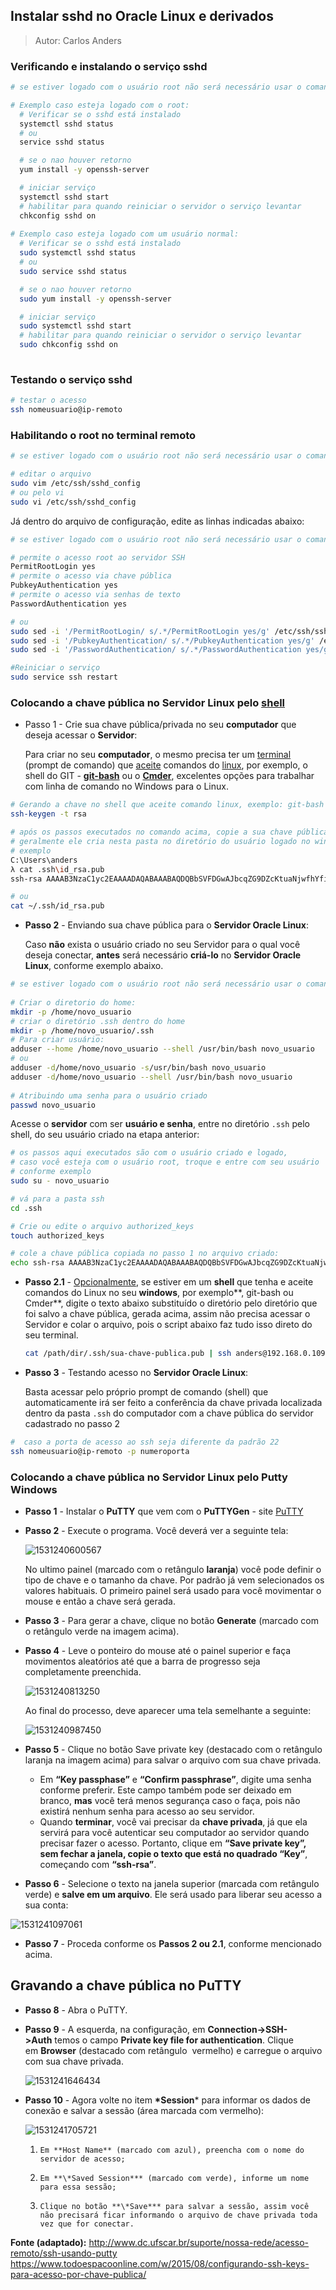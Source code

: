 ##  Instalar sshd no Oracle Linux e derivados 

> Autor: Carlos Anders

###  Verificando e instalando o serviço sshd 

  ```bash
# se estiver logado com o usuário root não será necessário usar o comando sudo

# Exemplo caso esteja logado com o root:
    # Verificar se o sshd está instalado
    systemctl sshd status
    # ou
    service sshd status

    # se o nao houver retorno
    yum install -y openssh-server

    # iniciar serviço
    systemctl sshd start
    # habilitar para quando reiniciar o servidor o serviço levantar
    chkconfig sshd on
    
# Exemplo caso esteja logado com um usuário normal:
    # Verificar se o sshd está instalado
    sudo systemctl sshd status
    # ou
    sudo service sshd status

    # se o nao houver retorno
    sudo yum install -y openssh-server

    # iniciar serviço
    sudo systemctl sshd start
    # habilitar para quando reiniciar o servidor o serviço levantar
    sudo chkconfig sshd on    
    
  ```

###  Testando o serviço sshd 

```bash
# testar o acesso
ssh nomeusuario@ip-remoto
```

###  Habilitando o root no terminal remoto 

```bash
# se estiver logado com o usuário root não será necessário usar o comando sudo

# editar o arquivo
sudo vim /etc/ssh/sshd_config
# ou pelo vi
sudo vi /etc/ssh/sshd_config
```
Já dentro do arquivo de configuração, edite as linhas indicadas abaixo: 

```bash
# se estiver logado com o usuário root não será necessário usar o comando sudo

# permite o acesso root ao servidor SSH
PermitRootLogin yes
# permite o acesso via chave pública
PubkeyAuthentication yes
# permite o acesso via senhas de texto
PasswordAuthentication yes

# ou
sudo sed -i '/PermitRootLogin/ s/.*/PermitRootLogin yes/g' /etc/ssh/sshd_config
sudo sed -i '/PubkeyAuthentication/ s/.*/PubkeyAuthentication yes/g' /etc/ssh/sshd_config
sudo sed -i '/PasswordAuthentication/ s/.*/PasswordAuthentication yes/g' /etc/ssh/sshd_config

#Reiniciar o serviço
sudo service ssh restart
```

### Colocando a chave pública no Servidor Linux pelo <u>shell</u>

- Passo 1 - Crie sua chave pública/privada no seu **computador** que deseja acessar o **Servidor**:

  Para criar no seu **computador**, o mesmo precisa ter um <u>terminal</u> (prompt de comando) que <u>aceite</u> comandos do <u>linux</u>, por exemplo, o shell do GIT - **[git-bash](https://gitforwindows.org/)** ou o **[Cmder](http://cmder.net/)**, excelentes opções para trabalhar com linha de comando no Windows para o Linux.

```bash
# Gerando a chave no shell que aceite comando linux, exemplo: git-bash ou Cmder
ssh-keygen -t rsa

# após os passos executados no comando acima, copie a sua chave pública
# geralmente ele cria nesta pasta no diretório do usuário logado no windows
# exemplo
C:\Users\anders
λ cat .ssh\id_rsa.pub
ssh-rsa AAAAB3NzaC1yc2EAAAADAQABAAABAQDQBbSVFDGwAJbcqZG9DZcKtuaNjwfhYfic8asgjsQV/jZCHjdawoCTc0FQe0F79eMSvl55KduWMykZocACe/VmkNq/0RynA8paPnCqi+4lyNRoWlKSsj38ABTmF2Lp+uuz2ZPLFIpPYcKdHOq68bX4amYF1SSQDxvGO9+T5+0j3l7JPmJSNU1e2p+Uz1mpWipY+JHNPH9vbCWbFp+tep2ya9rqgz/R3G5ybX/qefNB5EyGLBx4JPvtZYfsclkMSYnZj9/r0dAwxVggAZ/BkJjCWnjbmC/0ZKbvLUIHCBwX1TH1WSlqp+nJWd6XUuDbeEH8+nSCkU54uTFQVjTWQzTJ anders@marinha.mil.br

# ou
cat ~/.ssh/id_rsa.pub
```



- **Passo 2** - Enviando sua chave pública para o **Servidor Oracle Linux**:

  Caso **não** exista o usuário criado no seu Servidor para o qual você deseja conectar, **antes** será necessário **criá-lo** no **Servidor Oracle Linux**, conforme exemplo abaixo.


```bash
# se estiver logado com o usuário root não será necessário usar o comando sudo
  
# Criar o diretorio do home:
mkdir -p /home/novo_usuario
# criar o diretório .ssh dentro do home
mkdir -p /home/novo_usuario/.ssh
# Para criar usuário:
adduser --home /home/novo_usuario --shell /usr/bin/bash novo_usuario
# ou
adduser -d/home/novo_usuario -s/usr/bin/bash novo_usuario
adduser -d/home/novo_usuario --shell /usr/bin/bash novo_usuario
 
# Atribuindo uma senha para o usuário criado
passwd novo_usuario
```

  Acesse o **servidor** com ser **usuário e senha**, entre no diretório `.ssh`  pelo shell, do seu usuário criado na etapa anterior:

```bash
# os passos aqui executados são com o usuário criado e logado, 
# caso você esteja com o usuário root, troque e entre com seu usuário
# conforme exemplo
sudo su - novo_usuario

# vá para a pasta ssh
cd .ssh

# Crie ou edite o arquivo authorized_keys
touch authorized_keys

# cole a chave pública copiada no passo 1 no arquivo criado:
echo ssh-rsa AAAAB3NzaC1yc2EAAAADAQABAAABAQDQBbSVFDGwAJbcqZG9DZcKtuaNjwfhYfic8asgjsQV/jZCHjdawoCTc0FQe0F79eMSvl55KduWMykZocACe/VmkNq/0RynA8paPnCqi+4lyNRoWlKSsj38ABTmF2Lp+uuz2ZPLFIpPYcKdHOq68bX4amYF1SSQDxvGO9+T5+0j3l7JPmJSNU1e2p+Uz1mpWipY+JHNPH9vbCWbFp+tep2ya9rqgz/R3G5ybX/qefNB5EyGLBx4JPvtZYfsclkMSYnZj9/r0dAwxVggAZ/BkJjCWnjbmC/0ZKbvLUIHCBwX1TH1WSlqp+nJWd6XUuDbeEH8+nSCkU54uTFQVjTWQzTJ carlosanders@gmail.com >> authorized_keys
```

- **Passo 2.1** - <u>Opcionalmente</u>, se estiver em um **shell** que tenha e aceite comandos do Linux no seu **windows**, por exemplo**, git-bash ou Cmder**, digite o texto abaixo substituído o diretório pelo diretório que foi salvo a chave pública, gerada acima, assim não precisa acessar o Servidor e colar o arquivo, pois o script abaixo faz tudo isso direto do seu terminal.

  ```bash
  cat /path/dir/.ssh/sua-chave-publica.pub | ssh anders@192.168.0.109 "mkdir -p ~/.ssh && touch ~/.ssh/authorized_keys && chmod -R go= ~/.ssh && cat >> ~/.ssh/authorized_keys"
  ```

- **Passo 3** - Testando acesso no **Servidor Oracle Linux**:

  Basta acessar pelo próprio prompt de comando (shell) que automaticamente irá ser feito a conferência da chave privada localizada dentro da pasta `.ssh` do computador com a chave pública do servidor cadastrado no passo 2


```bash
#  caso a porta de acesso ao ssh seja diferente da padrão 22
ssh nomeusuario@ip-remoto -p numeroporta
```

### Colocando a chave pública no Servidor Linux pelo Putty Windows

- **Passo 1** - Instalar o **PuTTY** que vem com o **PuTTYGen** - site [PuTTY](https://www.chiark.greenend.org.uk/~sgtatham/putty/latest.html)

- **Passo 2** - Execute o programa. Você deverá ver a seguinte tela: 

  ![1531240600567](imgs/1531240600567.png)

  No ultimo painel (marcado com o retângulo **laranja**) você pode definir o tipo de chave e o tamanho da chave. Por padrão já vem selecionados os valores habituais.  O primeiro painel será usado para você movimentar o mouse e então a chave será gerada. 

- **Passo 3** - Para gerar a chave, clique no botão **Generate** (marcado com o retângulo verde na imagem acima).

- **Passo 4** -  Leve o ponteiro do mouse até o painel superior e faça movimentos aleatórios até que a barra de progresso seja completamente preenchida.

  ![1531240813250](imgs/1531240813250.png)

  Ao final do processo, deve aparecer uma tela semelhante a seguinte: 

  ![1531240987450](imgs/1531240987450.png)

- **Passo 5** -  Clique no botão Save private key (destacado com o retângulo laranja na imagem acima) para salvar o arquivo com sua chave privada. 

    - Em **“Key passphase”** e **“Confirm passphrase”**, digite uma senha conforme preferir. Este campo também pode ser deixado em branco, **mas** você terá menos segurança caso o faça, pois não existirá nenhum senha para acesso ao seu servidor.
    - Quando **terminar**, você vai precisar da **chave privada**, já que ela servirá para você autenticar seu computador ao servidor quando precisar fazer o acesso. Portanto, clique em **“Save private key”, sem fechar a janela, copie o texto que está no quadrado “Key”**, começando com **“ssh-rsa”**.

- **Passo 6** -  Selecione o texto na janela superior (marcada com retângulo verde) e **salve em um arquivo**. Ele será usado para liberar seu acesso a sua conta:

![1531241097061](imgs/1531241097061.png)

- **Passo 7** -  Proceda conforme os **Passos 2 ou 2.1**, conforme mencionado acima.

## Gravando a chave pública no PuTTY

- **Passo 8** -  Abra o PuTTY.

- **Passo 9** -  A esquerda, na configuração, em **Connection->SSH->Auth** temos o campo **Private key file for authentication**. Clique em **Browser** (destacado com retângulo  vermelho) e carregue o arquivo com sua chave privada.

  ![1531241646434](imgs/1531241646434.png)

- **Passo 10** - Agora volte no item **\*Session*** para informar os dados de conexão e salvar a sessão (área marcada com vermelho): 

  ![1531241705721](imgs/1531241705721.png)

  1.     Em **Host Name** (marcado com azul), preencha com o nome do servidor de acesso;
  2.     Em **\*Saved Session*** (marcado com verde), informe um nome para essa sessão;
  3.     Clique no botão **\*Save*** para salvar a sessão, assim você não precisará ficar informando o arquivo de chave privada toda vez que for conectar.
  

**Fonte (adaptado):**
http://www.dc.ufscar.br/suporte/nossa-rede/acesso-remoto/ssh-usando-putty
https://www.todoespacoonline.com/w/2015/08/configurando-ssh-keys-para-acesso-por-chave-publica/
